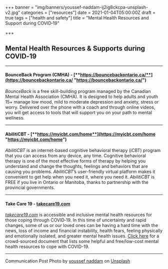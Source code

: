 +++
banner = "img/banners/youssef-naddam-ij2ig8ckcpa-unsplash-v2.jpg"
categories = ["resources"]
date = 2021-01-04T05:00:00Z
draft = true
tags = ["health and safety"]
title = "Mental Health Resources and Support during COVID‑19"

+++
## **Mental Health Resources & Supports during COVID‑19**

***

#### **BounceBack Program (CMHA)** - [**https://bouncebackontario.ca/**](https://bouncebackontario.ca/ "https://bouncebackontario.ca/")

_BounceBack_ is a free skill-building program managed by the Canadian Mental Health Association (CMHA). It is designed to help adults and youth 15+ manage low mood, mild to moderate depression and anxiety, stress or worry. Delivered over the phone with a coach and through online videos, you will get access to tools that will support you on your path to mental wellness.

***

#### **AbilitiCBT** - [**https://myicbt.com/home**](https://myicbt.com/home "https://myicbt.com/home")

_AbilitiCBT_ is an internet-based cognitive behavioral therapy (iCBT) program that you can access from any device, any time. Cognitive behavioral therapy is one of the most effective forms of therapy by helping you understand and change the thoughts, feelings and behaviors that are causing you problems. _AbilitiCBT_’s user-friendly virtual platform makes it convenient to get help when you need it, where you need it. _AbilitiCBT_ is FREE if you live in Ontario or Manitoba, thanks to partnership with the provincial governments.

***

#### **Take Care 19** - [**takecare19.com**](http://takecare19.com/)

[_takecare19.com_](http://takecare19.com/) is accessible and inclusive mental health resources for those coping through COVID‑19. In this time of uncertainty and rapid changes, some of us or our loved ones can be having a hard time with the news, loss of income and financial instability, health fears, feeling physically and emotionally isolated, and greater mental health issues. [Click here](https://s3.amazonaws.com/newsletter.workers-safety.ca/newsletters/Clinic+Projects/COVID-19/TakeCare19-Mental+Health+Resources+Factsheet.docx "Resources Factsheet") for a crowd-sourced document that lists some helpful and free/low-cost mental health resources to cope with COVID-19.

***

Communication Post Photo by [youssef naddam](https://unsplash.com/@youssefnaddam?utm_source=unsplash&utm_medium=referral&utm_content=creditCopyText) on [Unsplash](https://unsplash.com/s/photos/mental-health-images-help?utm_source=unsplash&utm_medium=referral&utm_content=creditCopyText)